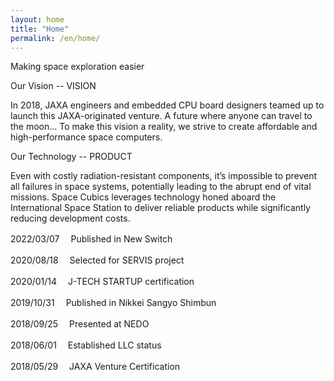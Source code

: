 ```yaml
---
layout: home
title: "Home"
permalink: /en/home/
---
```



Making space exploration easier


Our Vision -- VISION


In 2018, JAXA engineers and embedded CPU board designers teamed up to launch this JAXA-originated venture.
A future where anyone can travel to the moon... To make this vision a reality, we strive to create affordable and high-performance space computers.


Our Technology -- PRODUCT


Even with costly radiation-resistant components, it’s impossible to prevent all failures in space systems, potentially leading to the abrupt end of vital missions.
Space Cubics leverages technology honed aboard the International Space Station to deliver reliable products while significantly reducing development costs.


2022/03/07　  Published in New Switch

2020/08/18　 Selected for SERVIS project

2020/01/14　 J-TECH STARTUP certification

2019/10/31　 Published in Nikkei Sangyo Shimbun

2018/09/25　 Presented at NEDO

2018/06/01　 Established LLC status

2018/05/29　 JAXA Venture Certification
